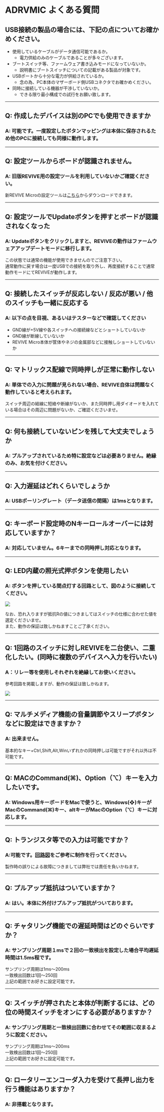 # ADRVMIC よくある質問

## USB接続の製品の場合には、下記の点についてお確かめください。

 - 使用しているケーブルがデータ通信可能であるか。
   - 電力供給のみのケーブルであることが多々ございます。
 - ブートスイッチ等、ファームウェア書き込みモードになっていないか。
   - 説明書にブートスイッチについての記載がある製品が対象です。
 - USBポートから十分な電力が供給されているか。
   - 念の為、PC本体のマザーボード側USBコネクタでお確かめください。
 - 同時に接続している機器が干渉していないか。
   - できる限り最小構成での試行をお願い致します。

----

## Q: 作成したデバイスは別のPCでも使用できますか 

### A: 可能です。一度設定したボタンマッピングは本体に保存されるため他のPCに接続しても同様に動作します。


----

## Q: 設定ツールからボードが認識されません。

### A: 旧版REVIVE用の設定ツールを利用していないかご確認ください。
新REVIVE Microの設定ツールは[こちら](https://github.com/bit-trade-one/ADRVMIC-REVIVE-USB-Micro/tree/master/App)からダウンロードできます。

----

## Q: 設定ツールでUpdateボタンを押すとボードが認識されなくなった

### A:  Updateボタンをクリックしますと、REVIVEの動作はファームウェアアップデートモードに移行します。
この状態では通常の機能が使用できませんのでご注意下さい。  
通常動作に戻す場合は一度USBでの接続を取り外し、再度接続することで通常動作モードにてREVIVEが動作します。 

----

## Q: 接続したスイッチが反応しない / 反応が悪い / 他のスイッチも一緒に反応する

### A: 以下の点を目視、あるいはテスターなどで確認してください

 - GND線が+5V線や各スイッチへの接続線などとショートしていないか
 - GND線が断線していないか
 - REVIVE Micro本体が筐体やネジの金属部などに接触しショートしていないか

----

## Q: マトリックス配線で同時押しが正常に動作しない

### A: 単体での入力に問題が見られない場合、REVIVE自体は問題なく動作していると考えられます。 

スイッチ周辺の結線に短絡や断線がないか、また同時押し用ダイオードを入れている場合はその周辺に問題がないか、ご確認くださいませ。 

----

## Q: 何も接続していないピンを残して大丈夫でしょうか

### A: プルアップされているため特に設定などは必要ありません。絶縁のみ、お気を付けください。

----

## Q: 入力遅延はどれくらいでしょうか

### A: USBポーリングレート（データ送信の間隔）は1msとなります。

----

## Q: キーボード設定時のNキーロールオーバーには対応していますか？

### A: 対応していません。6キーまでの同時押し対応となります。

----

## Q: LED内蔵の照光式押ボタンを使用したい

### A: ボタンを押している間点灯する回路として、図のように接続してください。

![](https://bit-trade-one.co.jp/wp/wp-content/uploads/2020/09/signed-url-redirect.png)

なお、恐れ入りますが抵抗Rの値につきましてはスイッチの仕様に合わせた値を選定くださいませ。  
また、動作の保証は致しかねますことご了承ください。

----

## Q: 1回路のスイッチに対しREVIVEを二台使い、二重化したい。(同時に複数のデバイスへ入力を行いたい)

### A：リレー等を使用しそれぞれを絶縁してお使いください。
参考回路を掲載しますが、動作の保証は致しかねます。

![](https://raw.githubusercontent.com/bit-trade-one/ADRVMIC-REVIVE-USB-Micro/master/image/REVIVE%E4%BA%8C%E9%87%8D%E5%8C%96%E5%8F%82%E8%80%83%E5%9B%9E%E8%B7%AF.png)

----

## Q: マルチメディア機能の音量調節やスリープボタンなどに設定はできますか？  

### A: 出来ません。
基本的なキー+Ctrl,Shift,Alt,Winいずれかの同時押しは可能ですがそれ以外は不可能です。  

----
## Q: MACのCommand(⌘)、Option（⌥）キーを入力したいです。

### A: Windows用キーボードをMacで使うと、Windows(❖)キーがMacのCommand(⌘)キー、altキーがMacのOption（⌥）キーに対応します。
----

## Q: トランジスタ等での入力は可能ですか？

### A:可能です。[回路図](https://github.com/bit-trade-one/ADRVMICR2-REVIVE-USB-Micro-Rev2/blob/master/Schematics/REVIVE-USB-MICRO-Schematics.pdf)をご参考に制作を行ってください。

製作時の誤りによる故障につきましては弊社では責任を負いかねます。

----

## Q: プルアップ抵抗はついていますか？

### A: はい。本体に外付けプルアップ抵抗がついております。

----

## Q: チャタリング機能での遅延時間はどのぐらいですか？

### A: サンプリング周期１msで２回の一致検出を設定した場合平均遅延時間は1.5ms程です。

サンプリング周期は1ms～200ms  
一致検出回数は1回～250回  
上記の範囲でお好きに設定可能です。  

----

## Q: スイッチが押されたと本体が判断するには、どの位の時間スイッチをオンにする必要がありますか？

### A: サンプリング周期と一致検出回数に合わせてその範囲に収まるように設定ください。

サンプリング周期は1ms～200ms  
一致検出回数は1回～250回  
上記の範囲でお好きに設定可能です。  

----

## Q: ロータリーエンコーダ入力を受けて長押し出力を行う機能はありますか？

### A: 非搭載となります。
